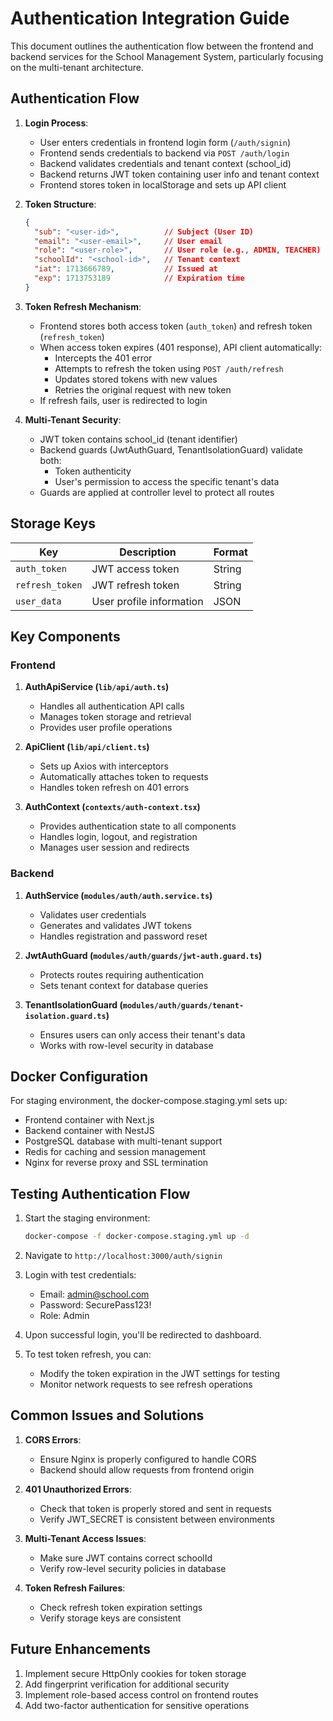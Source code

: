 # Authentication Integration Guide

This document outlines the authentication flow between the frontend and backend services for the School Management System, particularly focusing on the multi-tenant architecture.

## Authentication Flow

1. **Login Process**:
   - User enters credentials in frontend login form (`/auth/signin`)
   - Frontend sends credentials to backend via `POST /auth/login`
   - Backend validates credentials and tenant context (school_id)
   - Backend returns JWT token containing user info and tenant context
   - Frontend stores token in localStorage and sets up API client

2. **Token Structure**:
   ```json
   {
     "sub": "<user-id>",          // Subject (User ID)
     "email": "<user-email>",     // User email
     "role": "<user-role>",       // User role (e.g., ADMIN, TEACHER)
     "schoolId": "<school-id>",   // Tenant context
     "iat": 1713666789,           // Issued at
     "exp": 1713753189            // Expiration time
   }
   ```

3. **Token Refresh Mechanism**:
   - Frontend stores both access token (`auth_token`) and refresh token (`refresh_token`)
   - When access token expires (401 response), API client automatically:
     - Intercepts the 401 error
     - Attempts to refresh the token using `POST /auth/refresh`
     - Updates stored tokens with new values
     - Retries the original request with new token
   - If refresh fails, user is redirected to login

4. **Multi-Tenant Security**:
   - JWT token contains school_id (tenant identifier)
   - Backend guards (JwtAuthGuard, TenantIsolationGuard) validate both:
     - Token authenticity
     - User's permission to access the specific tenant's data
   - Guards are applied at controller level to protect all routes

## Storage Keys

| Key | Description | Format |
|-----|-------------|--------|
| `auth_token` | JWT access token | String |
| `refresh_token` | JWT refresh token | String |
| `user_data` | User profile information | JSON |

## Key Components

### Frontend

1. **AuthApiService (`lib/api/auth.ts`)**
   - Handles all authentication API calls
   - Manages token storage and retrieval
   - Provides user profile operations

2. **ApiClient (`lib/api/client.ts`)**
   - Sets up Axios with interceptors
   - Automatically attaches token to requests
   - Handles token refresh on 401 errors

3. **AuthContext (`contexts/auth-context.tsx`)**
   - Provides authentication state to all components
   - Handles login, logout, and registration
   - Manages user session and redirects

### Backend

1. **AuthService (`modules/auth/auth.service.ts`)**
   - Validates user credentials
   - Generates and validates JWT tokens
   - Handles registration and password reset

2. **JwtAuthGuard (`modules/auth/guards/jwt-auth.guard.ts`)**
   - Protects routes requiring authentication
   - Sets tenant context for database queries

3. **TenantIsolationGuard (`modules/auth/guards/tenant-isolation.guard.ts`)**
   - Ensures users can only access their tenant's data
   - Works with row-level security in database

## Docker Configuration

For staging environment, the docker-compose.staging.yml sets up:
- Frontend container with Next.js
- Backend container with NestJS
- PostgreSQL database with multi-tenant support
- Redis for caching and session management
- Nginx for reverse proxy and SSL termination

## Testing Authentication Flow

1. Start the staging environment:
   ```bash
   docker-compose -f docker-compose.staging.yml up -d
   ```

2. Navigate to `http://localhost:3000/auth/signin`

3. Login with test credentials:
   - Email: admin@school.com
   - Password: SecurePass123!
   - Role: Admin

4. Upon successful login, you'll be redirected to dashboard.

5. To test token refresh, you can:
   - Modify the token expiration in the JWT settings for testing
   - Monitor network requests to see refresh operations

## Common Issues and Solutions

1. **CORS Errors**:
   - Ensure Nginx is properly configured to handle CORS
   - Backend should allow requests from frontend origin

2. **401 Unauthorized Errors**:
   - Check that token is properly stored and sent in requests
   - Verify JWT_SECRET is consistent between environments

3. **Multi-Tenant Access Issues**:
   - Make sure JWT contains correct schoolId
   - Verify row-level security policies in database

4. **Token Refresh Failures**:
   - Check refresh token expiration settings
   - Verify storage keys are consistent

## Future Enhancements

1. Implement secure HttpOnly cookies for token storage
2. Add fingerprint verification for additional security
3. Implement role-based access control on frontend routes
4. Add two-factor authentication for sensitive operations
